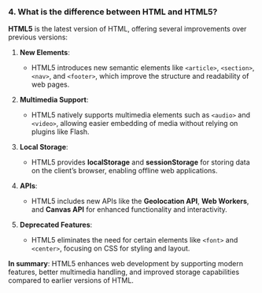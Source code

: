 ### **4. What is the difference between HTML and HTML5?**

**HTML5** is the latest version of HTML, offering several improvements over previous versions:

1. **New Elements**:
   - HTML5 introduces new semantic elements like `<article>`, `<section>`, `<nav>`, and `<footer>`, which improve the structure and readability of web pages.

2. **Multimedia Support**:
   - HTML5 natively supports multimedia elements such as `<audio>` and `<video>`, allowing easier embedding of media without relying on plugins like Flash.

3. **Local Storage**:
   - HTML5 provides **localStorage** and **sessionStorage** for storing data on the client’s browser, enabling offline web applications.

4. **APIs**:
   - HTML5 includes new APIs like the **Geolocation API**, **Web Workers**, and **Canvas API** for enhanced functionality and interactivity.

5. **Deprecated Features**:
   - HTML5 eliminates the need for certain elements like `<font>` and `<center>`, focusing on CSS for styling and layout.

**In summary**: HTML5 enhances web development by supporting modern features, better multimedia handling, and improved storage capabilities compared to earlier versions of HTML.

